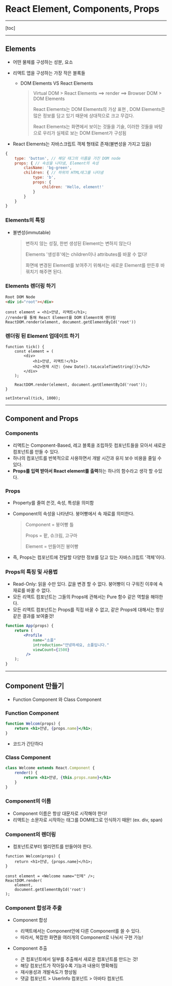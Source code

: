 # React Element, Components, Props

-----

[toc]

---------

## Elements

- 어떤 물체를 구성하는 성분, 요소

- 리액트 앱을 구성하는 가장 작은 블록들

  - DOM Elements VS React Elements

    > Virtual DOM > React Elements ==> render ==> Browser DOM > DOM Elements 
    >
    > React Elements는 DOM Elements의 가상 표현 , DOM Elements은 많은 정보를 담고 있기 때문에 상대적으로 크고 무겁다.
    >
    > React Elements는 화면에서 보이는 것들을 기술, 이러한 것들을 바탕으로 우리가 실제로 보는 DOM Element가 구성됨

- React Elements는 자바스크립트 객체 형태로 존재(불변성을 가지고 있음)

```js
{
    type: 'button', // 해당 태그의 이름을 가진 DOM node
    props: { // 속성을 나타냄, Element의 속성
        clasName: 'bg-green',
        children: { // 하위의 HTML태그를 나타냄 
            type: 'b',
            props: {
                children: 'Hello, element!'
            }
        }
    }
}
```



### Elements의 특징

- 불변성(immutable)

  > 변하지 않는 성질, 한번 생성된 Element는 변하지 않는다
  >
  > Elements '생성후'에는 children이나 attributes를 바꿀 수 없다!
  >
  > 화면에 변경된 Element를 보여주기 위해서는 새로운 Element를 만든후 바꿔치기 해주면 된다.



### Elements 렌더링 하기

```html
Root DOM Node
<div id="root"></div>
```

```react
const element = <h1>안녕, 리액트</h1>;
//render를 통해 React Element를 DOM Element에 렌더링
ReactDOM.render(element, document.getElementById('root'))
```

### 렌더링 된 Element 업데이트 하기

```react
function tick() {
    const element = (
        <div>
            <h1>안녕, 리액트!</h1>
            <h2>현재 시간: {new Date().toLocaleTimeString()}</h2>
        </div>
    );
    
    ReactDOM.render(element, document.getElementById('root'));
}

setInterval(tick, 1000);
```

----------

## Component and Props

### Components 

- 리액트는 Component-Based, 레고 블록을 조립하듯 컴포넌트들을 모아서 새로운 컴포넌트를 만들 수 있다. 
- 하나의 컴포넌트를 반복적으로 사용하면서 개발 시간과 유지 보수 비용을 줄일 수 있다.
- **Props를 입력 받아서 React element를 출력**하는 하나의 함수라고 생각 할 수있다.

### Props

- Property를 줄여 쓴것, 속성, 특성을 의미함

- Component의 속성을 나타낸다. 붕어빵에서 속 재료를 의미한다. 

  > Component = 붕어빵 틀
  >
  > Props = 팥, 슈크림, 고구마
  >
  > Element = 만들어진 붕어빵 

- 즉, Props는 컴포넌트에 전달할 다양한 정보를 담고 있는 자바스크립트 '객체'이다.

### Props의 특징 및 사용법

- Read-Only: 읽을 수만 있다. 값을 변경 할 수 없다. 붕어빵이 다 구워진 이후에 속재료를 바꿀 수 없다.
- 모든 리액트 컴포넌트는 그들의 Props에 관해서는 Pure 함수 같은 역할을 해야한다.
- 모든 리액트 컴포넌트는 Props를 직접 바꿀 수 없고, 같은 Props에 대해서는 항상 같은 결과를 보여줄것!

```jsx
function App(props) {
    return (
    	<Profile
            name="소플"
            introduction="안녕하세요, 소플입니다."
          	viewCount={1500}
         />
    );
}
```

--------

## Component 만들기

- Function Component 와 Class Component

### Function Component

```jsx
function Welcom(props) {
    return <h1>안녕, {props.name}</h1>;
}
```

- 코드가 간단하다

### Class Component 

```jsx
class Welcome extends React.Component {
    render() {
        return <h1>안녕, {this.props.name}</h1>
    }
}
```

### Component의 이름

- Component 이름은 항상 대문자로 시작해야 한다! 
- 리액트는 소문자로 시작하는 태그를 DOM태그로 인식하기 때문! (ex. div, span)

### Component의 렌더링

- 컴포넌트로부터 엘리먼트를 만들어야 한다. 

```react
function Welcom(props) {
    return <h1>안녕, {props.name}</h1>;
}

const element = <Welcome name="인제" />;
ReactDOM.render(
    element,
    document.getElementById('root')
);
```

### Component 합성과 추출

- Component 합성
  - 리액트에서는 Component안에 다른 Component를 쓸 수 있다.
  - 따라서, 복잡한 화면을 여러개의 Component로 나눠서 구현 가능!

- Component 추출
  - 큰 컴포넌트에서 일부를 추출해서 새로운 컴포넌트를 만드는 것! 
  - 해당 컴포넌트가 작아질수록 기능과 내용이 명확해짐
  - 재사용성과 개발속도가 향상됨
  - 댓글 컴포넌트 > UserInfo 컴포넌트 > 아바타 컴포넌트

